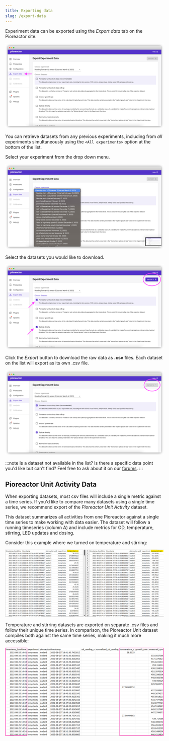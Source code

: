 ```yaml
---
title: Exporting data
slug: /export-data
---
```


Experiment data can be exported using the _Export data_ tab on the Pioreactor site.


![](/img/user-guide/export_data_default.png)


You can retrieve datasets from any previous experiments, including from _all_ experiments simultaneously using the `<All experiments>` option at the bottom of the list.

Select your experiment from the drop down menu.

![](/img/user-guide/export_data_choose_dataset.png)

Select the datasets you would like to download. 

![](/img/user-guide/export_data_selections.png)

Click the _Export_ button to download the raw data as **.csv** files. Each dataset on the list will export as its own .csv file.

![](/img/user-guide/export_data_downloading.png)


:::note
Is a dataset not available in the list? Is there a specific data point you'd like but can't find? Feel free to ask about it on our [forums](https://forum.pioreactor.com/).
:::

## Pioreactor Unit Activity Data

When exporting datasets, most csv files will include a single metric against a time series. If you'd like to compare many datasets using a single time series, we recommend export of the _Pioreactor Unit Activity_ dataset.

This dataset summarizes all activities from one Pioreactor against a single time series to make working with data easier. The dataset will follow a running timeseries (column A) and include metrics for OD, temperature, stirring, LED updates and dosing. 

Consider this example where we turned on temperature and stirring: 

![](/img/user-guide/temp-vs-stirring-separate-csv.png)

Temperature and stirring datasets are exported on separate .csv files and follow their unique time series. In comparison, the Pioreactor Unit dataset compiles both against the same time series, making it much more accessible:

![](/img/user-guide/pio-unit-data-example.png)



<!-- insert images of example export data once implemented --> 
